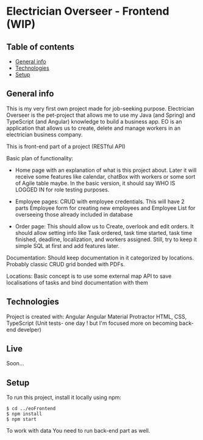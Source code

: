 # Electrician Overseer - Frontend (WIP)
## Table of contents
* [General info](#general-info)
* [Technologies](#technologies)
* [Setup](#setup)

## General info
This is my very first own project made for job-seeking purpose. Electrician Overseer is the pet-project that allows me to use my Java (and Spring) and TypeScript (and Angular) knowledge to build a business app.
EO is an application that allows us to create, delete and manage workers in an electrician business company.

This is front-end part of a project (RESTful API)

Basic plan of functionality:
- Home page with an explanation of what is this project about. Later it will receive some features like calendar, chatBox with workers or some sort of Agile table maybe. In the basic version, it should say WHO IS LOGGED IN for role testing purposes.

- Employee pages: CRUD with employee credentials. This will have 2 parts Employee form for creating new employees and Employee List for overseeing those already included in database

- Order page: This should allow us to Create, overlook and edit orders. It should allow setting info like Task ordered, task time started, task time finished, deadline, localization, and workers assigned. Still, try to keep it simple SQL at first and add features later.

Documentation: Should keep documentation in it categorized by locations. Probably classic CRUD grid bonded with PDFs.

Locations: Basic concept is to use some external map API to save localisations of tasks and bind documentation with them
	
## Technologies
Project is created with:
Angular
Angular Material
Protractor
HTML, CSS, TypeScript
(Unit tests- one day ! but I'm focused more on becoming back-end develper)

## Live 

Soon...
	
## Setup
To run this project, install it locally using npm:
```
$ cd ../eoFrontend
$ npm install
$ npm start
```
To work with data You need to run back-end part as well.
